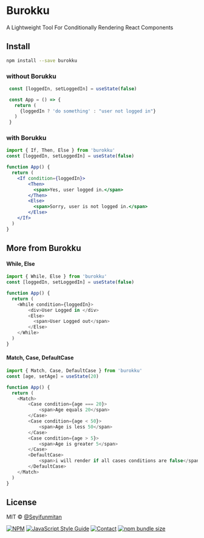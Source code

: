 
# Burokku
A Lightweight Tool For Conditionally Rendering React Components

## Install

```bash
npm install --save burokku
```
### without Borukku
```jsx
 const [loggedIn, setLoggedIn] = useState(false)

 const App = () => {
   return (
     {loggedIn ? 'do something' : "user not logged in"}
   )
 }

```
### with Borukku
```jsx
import { If, Then, Else } from 'burokku'
const [loggedIn, setLoggedIn] = useState(false)

function App() {
  return (
    <If condition={loggedIn}>
        <Then>
          <span>Yes, user logged in.</span>
        </Then>
        <Else>
          <span>Sorry, user is not logged in.</span>
        </Else>
    </If>
  )
} 

```
## More from Burokku

#### While, Else 
```javascript
import { While, Else } from 'burokku'
const [loggedIn, setLoggedIn] = useState(false)

function App() {
  return (
    <While condition={loggedIn}>
        <div>User Logged in </div>
        <Else>
          <span>User Logged out</span>
        </Else>
    </While>
  )
} 

```

#### Match, Case, DefaultCase
```javascript
import { Match, Case, DefaultCase } from 'burokku'
const [age, setAge] = useState(20)

function App() {
  return (
    <Match>
        <Case condition={age === 20}>
            <span>Age equals 20</span>
        </Case>
        <Case condition={age < 50}>
            <span>Age is less 50</span>
        </Case>
        <Case condition={age > 5}>
            <span>Age is greater 5</span>
        </Case>
        <DefaultCase>
            <span>i will render if all cases conditions are false</span>
        </DefaultCase>
    </Match>
  )
} 

```
## License

MIT © [@Seyifunmitan](https://github.com/@Seyifunmitan)


[![NPM](https://img.shields.io/npm/v/burokku.svg)](https://www.npmjs.com/package/burokku)
[![JavaScript Style Guide](https://img.shields.io/badge/code_style-standard-brightgreen.svg)](https://standardjs.com)
[![Contact](https://img.shields.io/badge/contact-@zediculz-blue.svg?style=flat&logo=twitter)](https://twitter.com/zediculz)
[![npm bundle size](https://img.shields.io/bundlephobia/minzip/burokku?label=bundle%20size&logo=webpack)](https://bundlephobia.com/result?p=burokku)